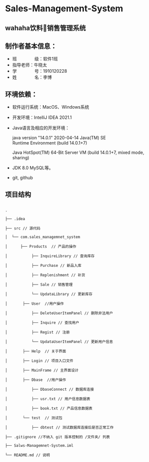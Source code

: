 # Sales-Management-System
## wahaha饮料🥤销售管理系统

## 制作者基本信息：

- 班 &emsp; &emsp; &emsp; 级：软件1班
- 指导老师：牛晓太
- 学 &emsp; &emsp; &emsp; 号：1910120228
- 姓 &emsp; &emsp; &emsp; 名：李博

## 环境依赖：

- 软件运行系统：MacOS、Windows系统
- 开发环境：IntelliJ IDEA 2021.1
- Java语言及相应的开发环境：

  java version "14.0.1" 2020-04-14 Java(TM) SE  
  Runtime Environment (build 14.0.1+7)

  Java HotSpot(TM) 64-Bit Server VM (build 14.0.1+7, mixed mode, sharing)
- JDK 8.0 MySQL等。

- git, github

## 项目结构

```

.

├── .idea

├── src // 源代码

│  └── com.sales_managemnet_system

│      ├── Products  // 产品的操作

│           ├── InquireLibrary // 查询库存

│           ├── Purchase // 新品入库

│           ├── Replenishment // 补货

│           ├── Sale // 销售管理

│           └── UpdataLibrary // 更新库存

│       ├── User  //用户操作

│           ├── DeleteUserItemPanel // 删除非法用户

│           ├── Inquire // 查找用户

│           ├── Regist // 注册

│           └── UpdataUserItemPanel // 更新用户信息

│       ├── Help  // 关于界面

│       ├── Login // 项目入口文件

│       ├── MainFrame // 主界面设计

│       ├── Dbase  //用户操作

│           ├── DbaseConnect // 数据库连接

│           ├── usr.txt // 用户信息数据表

│           ├── book.txt // 产品信息数据表

│       └── test  // 测试包

│           ├── dbtest // 测试数据库连接后是否正常工作

├── .gitignore //不纳入 git 版本控制的 /文件夹/ 列表

├── Salws-Managemnet-System.iml

└── README.md // 说明

```


